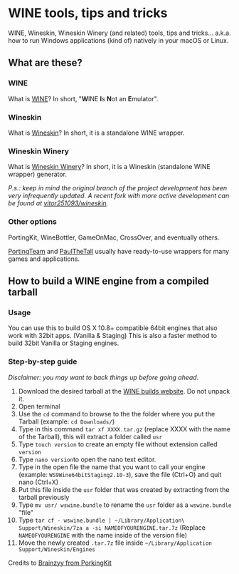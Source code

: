 # WINE tools, tips and tricks

WINE, Wineskin, Wineskin Winery (and related) tools, tips and tricks...
a.k.a. how to run Windows applications (kind of) natively in your macOS or Linux.

## What are these?

### WINE

What is [WINE](http://winehq.org/)? In short, "**W**INE **I**s **N**ot an **E**mulator".

### Wineskin

What is [Wineskin](https://sourceforge.net/projects/wineskin/)? In short, it is a standalone WINE wrapper.

### Wineskin Winery

What is [Wineskin Winery](http://wineskin.urgesoftware.com/tiki-index.php)? In short, it is a Wineskin (standalone WINE wrapper) generator.

_P.s.: keep in mind the original branch of the project development has been very infrequently updated._
_A recent fork with more active development can be found at [vitor251093/wineskin](https://github.com/vitor251093/wineskin)._

### Other options

PortingKit, WineBottler, GameOnMac, CrossOver, and eventually others.

[PortingTeam](http://portingteam.com/) and [PaulTheTall](https://www.paulthetall.com/) usually have ready-to-use wrappers for many games and applications.

## How to build a WINE engine from a compiled tarball

### Usage

You can use this to build OS X 10.8+ compatible 64bit engines that also work with 32bit apps. (Vanilla & Staging)
This is also a faster method to build 32bit Vanilla or Staging engines.

### Step-by-step guide

*Disclaimer: you may want to back things up before going ahead.*

1. Download the desired tarball at the [WINE builds website](https://dl.winehq.org/wine-builds/macosx/download.html). Do not unpack it.
2. Open terminal
3. Use the `cd` command to browse to the the folder where you put the Tarball (example: `cd Downloads/`)
4. Type in this command `tar xf XXXX.tar.gz` (replace XXXX with the name of the Tarball), this will extract a folder called `usr`
5. Type `touch version` to create an empty file without extension called `version`
6. Type `nano version`to open the nano text editor.
7. Type in the open file the name that you want to call your engine (example: `WS9Wine64bitStaging2.10-3`), save the file (Ctrl+O) and quit nano (Ctrl+X)
8. Put this file inside the `usr` folder that was created by extracting from the tarball previously
9. Type `mv usr/ wswine.bundle` to rename the `usr` folder as a `wswine.bundle` "file"
10. Type `tar cf - wswine.bundle | ~/Library/Application\ Support/Wineskin/7za a -si NAMEOFYOURENGINE.tar.7z` (Replace `NAMEOFYOURENGINE` with the name inside of the version file)
11. Move the newly created `.tar.7z` file inside `~/Library/Application Support/Wineskin/Engines`

Credits to [Brainzyy from PorkingKit](http://portingkit.com/smf/index.php?topic=290.0)
